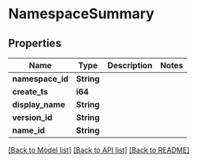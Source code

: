 # NamespaceSummary

## Properties

Name | Type | Description | Notes
------------ | ------------- | ------------- | -------------
**namespace_id** | **String** |  | 
**create_ts** | **i64** |  | 
**display_name** | **String** |  | 
**version_id** | **String** |  | 
**name_id** | **String** |  | 

[[Back to Model list]](../README.md#documentation-for-models) [[Back to API list]](../README.md#documentation-for-api-endpoints) [[Back to README]](../README.md)


